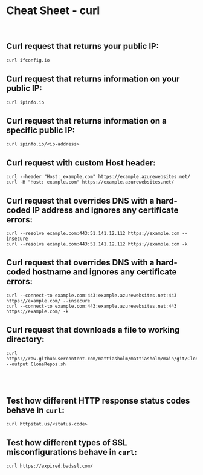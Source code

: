 # Cheat Sheet - curl

<br>

## Curl request that returns your public IP:
```shell
curl ifconfig.io
```

## Curl request that returns information on your public IP:
```shell
curl ipinfo.io
```

## Curl request that returns information on a specific public IP:
```shell
curl ipinfo.io/<ip-address>
```

## Curl request with custom Host header:
```shell
curl --header "Host: example.com" https://example.azurewebsites.net/
curl -H "Host: example.com" https://example.azurewebsites.net/
```

## Curl request that overrides DNS with a hard-coded IP address and ignores any certificate errors:
```shell
curl --resolve example.com:443:51.141.12.112 https://example.com --insecure
curl --resolve example.com:443:51.141.12.112 https://example.com -k
```

## Curl request that overrides DNS with a hard-coded hostname and ignores any certificate errors:
```shell
curl --connect-to example.com:443:example.azurewebsites.net:443 https://example.com/ --insecure
curl --connect-to example.com:443:example.azurewebsites.net:443 https://example.com/ -k
```

## Curl request that downloads a file to working directory:
```shell
curl https://raw.githubusercontent.com/mattiasholm/mattiasholm/main/git/CloneRepos.sh --output CloneRepos.sh
```

<br><br>

## Test how different HTTP response status codes behave in `curl`:
```shell
curl httpstat.us/<status-code>
```

## Test how different types of SSL misconfigurations behave in `curl`:
```shell
curl https://expired.badssl.com/
```